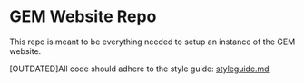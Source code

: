 # GEM Website Repo

This repo is meant to be everything needed to setup an instance of the GEM
website.

[OUTDATED]All code should adhere to the style guide: [styleguide.md](styleguide.md)
